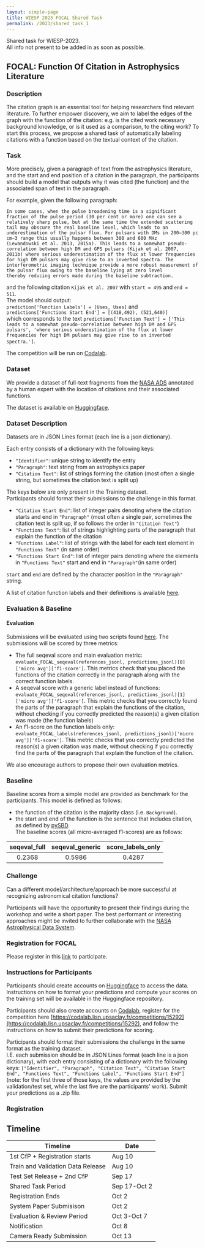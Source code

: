 ```yaml
---
layout: simple-page
title: WIESP 2023 FOCAL Shared Task
permalink: /2023/shared_task_1
---
```


Shared task for WIESP-2023.  
All info not present to be added in as soon as possible.

## FOCAL: Function Of Citation in Astrophysics Literature

### Description
The citation graph is an essential tool for helping researchers find relevant literature. To further empower discovery, we aim to label the edges of the graph with the function of the citation: e.g. is the cited work necessary background knowledge, or is it used as a comparison, to the citing work? To start this process, we propose a shared task of automatically labeling citations with a function based on the textual context of the citation. 

### Task
More precisely, given a paragraph of text from the astrophysics literature, and the start and end position of a citation in the paragraph, the participants should build a model that outputs why it was cited (the function) and the associated span of text in the paragraph. 

For example, given the following paragraph:  
```
In some cases, when the pulse broadening time is a significant fraction of the pulse period (30 per cent or more) one can see a
relatively sharp pulse, but at the same time the extended scattering tail may obscure the real baseline level, which leads to an
underestimation of the pulsar flux. For pulsars with DMs in 200–300 pc cm−3 range this usually happens between 300 and 600 MHz
(Lewandowski et al. 2013, 2015a). This leads to a somewhat pseudo-correlation between high DM and GPS pulsars (Kijak et al. 2007,
2011b) where serious underestimation of the flux at lower frequencies for high DM pulsars may give rise to an inverted spectra. The
interferometric imaging technique provide a more robust measurement of the pulsar flux owing to the baseline lying at zero level
thereby reducing errors made during the baseline subtraction. 
```
and the following citation `Kijak et al. 2007` with `start = 495` and `end = 511`.  
The model should output:  
`prediction['Function Labels'] = [Uses, Uses]` and `predictions['Functions Start End'] = [(418,492), (521,640)]`  
which corresponds to the text `predictions['Function Text'] = ['This leads to a somewhat pseudo-correlation between high DM and GPS pulsars', 'where serious underestimation of the flux at lower frequencies for high DM pulsars may give rise to an inverted spectra.']`.

The competition will be run on [Codalab](https://codalab.lisn.upsaclay.fr/competitions/15292).

### Dataset
We provide a dataset of full-text fragments from the [NASA ADS](https://ui.adsabs.harvard.edu/) annotated by a human expert with the location of citations and their associated functions. 

The dataset is available on [Huggingface](https://huggingface.co/datasets/adsabs/FOCAL).

### Dataset Description
Datasets are in JSON Lines format (each line is a json dictionary).  

Each entry consists of a dictionary with the following keys:
- `"Identifier"`: unique string to identify the entry
- `"Paragraph"`: text string from an astrophysics paper 
- `"Citation Text"`: list of strings forming the citation (most often a single string, but sometimes the citation text is split up)

The keys below are only present in the Training dataset.  
Participants should format their submissions to the challenge in this format.
- `"Citation Start End"`: list of integer pairs denoting where the citation starts and end in `"Paragraph"` (most often a single pair, sometimes the citation text is split up, if so follows the order in `"Citation Text"`)
- `"Functions Text"`: list of strings highlighting parts of the paragraph that explain the function of the citation
- `"Functions Label"`: list of strings with the label for each text element in `"Functions Text"` (in same order)
- `"Functions Start End"`: list of integer pairs denoting where the elements in `"Functions Text"` start and end in `"Paragraph"`(in same order)
  
`start` and `end` are defined by the character position in the `"Paragraph"` string.

A list of citation function labels and their definitions is available [here](LabelDefinitions).

### Evaluation & Baseline
#### Evaluation
Submissions will be evaluated using two scripts found [here](https://huggingface.co/datasets/adsabs/FOCAL/tree/main/scoring_scripts). The submissions will be scored by three metrics:

- The full seqeval score and main evaluation metric: `evaluate_FOCAL_seqeval(references_jsonl, predictions_jsonl)[0]['micro avg']['f1-score']`. This metrics check that you placed the functions of the citation correctly in the paragraph along with the correct function labels.
- A seqeval score with a generic label instead of functions: `evaluate_FOCAL_seqeval(references_jsonl, predictions_jsonl)[1]['micro avg']['f1-score']`. This metric checks that you correctly found the parts of the paragraph that explain the functions of the citation, without checking if you correctly predicted the reason(s) a given citation was made (the function labels)
- An f1-score on the function labels only: `evaluate_FOCAL_labels(references_jsonl, predictions_jsonl)['micro avg']['f1-score']`. This metric checks that you correctly predicted the reason(s) a given citation was made, without checking if you correctly find the parts of the paragraph that explain the function of the citation.

We also encourage authors to propose their own evaluation metrics. 

### Baseline
Baseline scores from a simple model are provided as benchmark for the participants.  This model is defined as follows:  
- the function of the citation is the majority class (i.e. `Background`).
- the start and end of the function is the sentence that includes citation, as defined by [pySBD](https://github.com/nipunsadvilkar/pySBD).  
 The baseline scores (all micro-averaged f1-scores) are as follows:

| seqeval_full | seqeval_generic | score_labels_only |
| :----------: | :-------------: | :---------------: |
| 0.2368       | 0.5986          | 0.4287            |
 

### Challenge
Can a different model/architecture/approach be more successful at recognizing astronomical citation functions?  

Participants will have the opportunity to present their findings during the workshop and write a short paper. The best performant or interesting approaches might be invited to further collaborate with the [NASA Astrophysical Data System](https://ui.adsabs.harvard.edu/).

### Registration for FOCAL

Please register in this [link](https://forms.office.com/g/cUyC00LnWB) to participate.

### Instructions for Participants
Participants should create accounts on [Huggingface](https://huggingface.co/) to access the data. Instructions on how to format your predictions and compute your scores on the training set will be available in the Huggingface repository.

Participants should also create accounts on [Codalab](https://codalab.lisn.upsaclay.fr/), register for the competition here [https://codalab.lisn.upsaclay.fr/competitions/15292](https://codalab.lisn.upsaclay.fr/competitions/15292), and follow the instructions on how to submit their predictions for scoring.

Participants should format their submissions the challenge in the same format as the training dataset.  
I.E. each submission should be in JSON Lines format (each line is a json dictionary), with each entry consisting of a dictionary with the following keys: `["Identifier", "Paragraph", "Citation Text", "Citation Start End", "Functions Text", "Functions Label", "Functions Start End"]` (note: for the first three of those keys, the values are provided by the validation/test set, while the last five are the participants' work). Submit your predictions as a .zip file.

### Registration

## Timeline

| Timeline                                              | Date          |
| ----------------------------------------------------- | ------------- |
| 1st CfP + Registration starts                         | Aug 10        |
| Train and Validation Data Release                     | Aug 10        |
| Test Set Release + 2nd CfP                            | Sep 17        |
| Shared Task Period                                    | Sep 17-Oct 2  |
| Registration Ends                                     | Oct 2         |
| System Paper Submisison                               | Oct 2         |
| Evaluation & Review Period                            | Oct 3-Oct 7   |
| Notification                                          | Oct 8         |
| Camera Ready Submission                               | Oct 13        |

